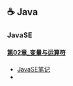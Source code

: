 ## ☕️ Java
### JavaSE
#### [第02章_变量与运算符](Java/JavaSE/第02章_变量与运算符/第02章_变量与运算符.md)
* [JavaSE笔记](Java/JavaSE/README.md)
* 
